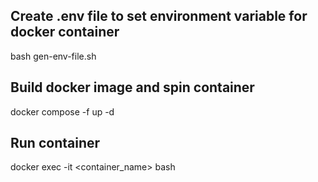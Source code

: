 ## Create .env file to set environment variable for docker container
bash gen-env-file.sh

## Build docker image and spin container
docker compose -f <dockerfile> up -d

## Run container
docker exec -it <container_name> bash
